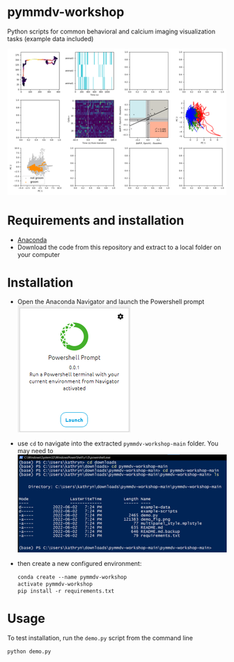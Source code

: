 # pymmdv-workshop
Python scripts for common behavioral and calcium imaging visualization tasks (example data included)

![](https://github.com/kpc-simone/pymmdv-workshop/blob/main/demo_fig.png)

# Requirements and installation
- [Anaconda](https://www.anaconda.com/) 
- Download the code from this repository and extract to a local folder on your computer

# Installation
- Open the Anaconda Navigator and launch the Powershell prompt
![](https://github.com/kpc-simone/pymmdv-workshop/blob/main/docs/select_powershell.png)
- use `cd` to navigate into the extracted `pymmdv-workshop-main` folder. You may need to 
![](https://github.com/kpc-simone/pymmdv-workshop/blob/main/docs/folder_navigation.png)
- then create a new configured environment:

	```
	conda create --name pymmdv-workshop
	activate pymmdv-workshop
	pip install -r requirements.txt
	```

# Usage

To test installation, run the `demo.py` script from the command line

```
python demo.py
```
